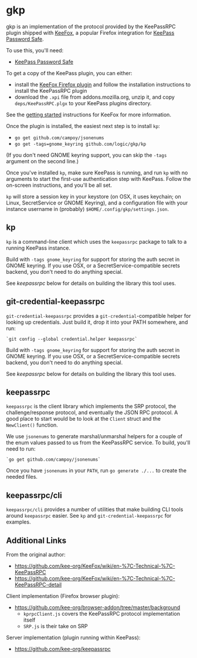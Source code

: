 gkp
===

gkp is an implementation of the protocol provided by the KeePassRPC plugin
shipped with [KeeFox](http://keefox.org), a popular Firefox integration
for [KeePass Password Safe](http://keepass.info).

To use this, you'll need:
* [KeePass Password Safe](http://keepass.info/)

To get a copy of the KeePass plugin, you can either:
* install the [KeeFox Firefox plugin](https://addons.mozilla.org/en-US/firefox/addon/keefox/)
  and follow the installation instructions to install the KeePassRPC plugin
* download the `.xpi` file from addons.mozilla.org, unzip it, and copy
  `deps/KeePassRPC.plgx` to your KeePass plugins directory.

See the [getting started](https://github.com/kee-org/KeeFox/wiki/en-%7C-Getting-started)
instructions for KeeFox for more information.

Once the plugin is installed, the easiest next step is to install `kp`:
* `go get github.com/campoy/jsonenums`
* `go get -tags=gnome_keyring github.com/logic/gkp/kp`

(If you don't need GNOME keyring support, you can skip the `-tags` argument
on the second line.)

Once you've installed `kp`, make sure KeePass is running, and run `kp` with no
arguments to start the first-use authentication step with KeePass. Follow the
on-screen instructions, and you'll be all set.

`kp` will store a session key in your keystore (on OSX, it uses keychain; on
Linux, SecretService or GNOME Keyring), and a configuration file with your
instance username in (probably) `$HOME/.config/gkp/settings.json`.

kp
--

`kp` is a command-line client which uses the `keepassrpc` package to talk to a
running KeePass instance.

Build with `-tags gnome_keyring` for support for storing the auth secret in
GNOME keyring. If you use OSX, or a SecretService-compatible secrets backend,
you don't need to do anything special.

See *keepassrpc* below for details on building the library this tool uses.

git-credential-keepassrpc
-------------------------

`git-credential-keepassrpc` provides a `git-credential`-compatible helper for
looking up credentials. Just build it, drop it into your PATH somewhere, and
run:

    `git config --global credential.helper keepassrpc`

Build with `-tags gnome_keyring` for support for storing the auth secret in
GNOME keyring. If you use OSX, or a SecretService-compatible secrets backend,
you don't need to do anything special.

See *keepassrpc* below for details on building the library this tool uses.

keepassrpc
----------

`keepassrpc` is the client library which implements the SRP protocol, the
challenge/response protocol, and eventually the JSON RPC protocol. A good
place to start would be to look at the `Client` struct and the `NewClient()`
function.

We use `jsonenums` to generate marshal/unmarshal helpers for a couple of the
enum values passed to us from the KeePassRPC service. To build, you'll need
to run:

    `go get github.com/campoy/jsonenums`

Once you have `jsonenums` in your `PATH`, run `go generate ./...` to create the
needed files.

keepassrpc/cli
--------------

`keepassrpc/cli` provides a number of utilities that make building CLI tools
around `keepassrpc` easier. See `kp` and `git-credential-keepassrpc` for
examples.

Additional Links
----------------

From the original author:
* https://github.com/kee-org/KeeFox/wiki/en-%7C-Technical-%7C-KeePassRPC
* https://github.com/kee-org/KeeFox/wiki/en-%7C-Technical-%7C-KeePassRPC-detail

Client implementation (Firefox browser plugin):
* https://github.com/kee-org/browser-addon/tree/master/background
  * `kprpcClient.js` covers the KeePassRPC protocol implementation itself
  * `SRP.js` is their take on SRP

Server implementation (plugin running within KeePass):
* https://github.com/kee-org/keepassrpc
